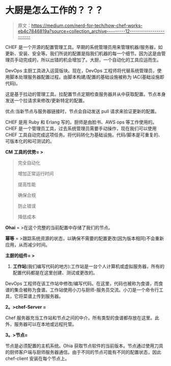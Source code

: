 # 大厨是怎么工作的？？？

> 原文：<https://medium.com/nerd-for-tech/how-chef-works-eb4c7846819a?source=collection_archive---------12----------------------->

CHEF 是一个开源的配置管理工具。早期的系统管理员用来管理机器/服务器，如更新、安装、安全等。我们所说的配置是指我们机器的每一个细节。因为这是由管理员手动完成的，所以出错的机会增加了。大厨，一个自动化的工具应运而生。

DevOps 主厨工具进入运营版块。现在，DevOps 工程师将代替系统管理员，使用脚本处理服务器配置过程。由脚本构建/配置的基础设施被称为 IAC(基础设施即代码)。

这是基于拉动的管理工具。拉配置节点定期检查服务器并从中获取配置。节点本身发送一个拉请求来修改/更新特定的配置。

优点:当新节点与服务器链接时，节点会自动发送 pull 请求来验证更新的配置。

CHEF 是用 Ruby 和 Erlang 写的。厨师是由脸书、AWS ops 等工作使用的。CHEF 是一个管理员工具，过去系统管理员需要手动操作，现在我们可以使用 CHEF 工具自动完成这项任务。将代码转化为基础设施。代码/脚本是可重复的、可版本化的和可测试的。

**CM 工具的优势= >**

> 完全自动化
> 
> 增加正常运行时间
> 
> 提高性能
> 
> 确保合规
> 
> 防止错误
> 
> 降低成本

**Ohai** = >在这个完整的当前配置中存储了我们的节点。

**幂等** = >跟踪系统资源的状态，以确保不需要的配置更改(因为版本相同)不会重新应用，从而减少时间。

**主厨的组件= >**

1.  **工作站**(我们编写代码的地方):工作站是一台个人计算机或虚拟服务器，所有的配置代码都是在这里创建、测试或更改的。

DevOps 工程师在该工作站中修改/编写代码。在这里，代码也被称为食谱，而食谱的集合被称为食谱。工作站使用小刀与厨师-服务员交流。小刀是一个命令行工具，它将菜谱上传到服务器。

**2。>chef-Server =**

Chef 服务器充当工作站和节点之间的中介。所有类型的食谱都存放在这里。此外，服务器可以在本地或远程托管。

**3。>节点=**

节点是必须配置的主机系统。Ohia 获取节点软件的当前版本。节点通过使用刀具的厨师客户端与厨师服务器通信。由于不同的节点可能有不同的配置状态，因此 chef-client 安装在每个节点上。
